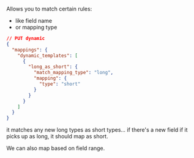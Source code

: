 Allows you to match certain rules:

- like field name
- or mapping type

```json
// PUT dynamic
{
  "mappings": {
    "dynamic_templates": [
      {
        "long_as_short": {
          "match_mapping_type": "long",
          "mapping": {
            "type": "short"
          }
        }
      }
    ]
  }
}
```

it matches any new long types as short types...
if there's a new field if it picks up as long,
it should map as short.

We can also map based on field range.
